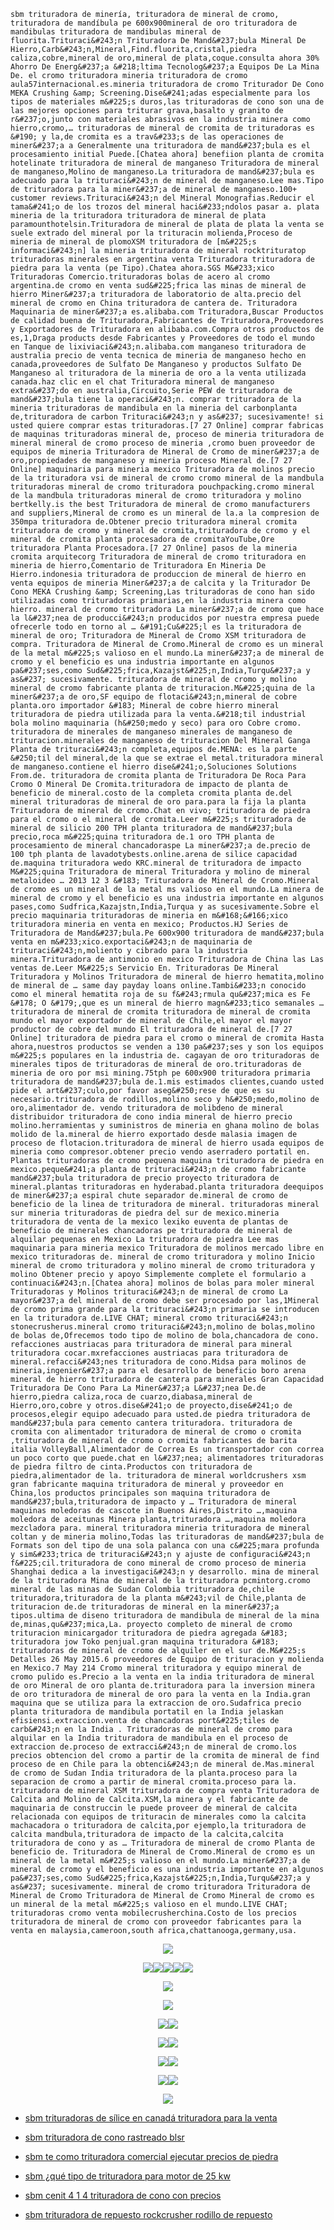 
```
sbm trituradora de minería, trituradora de mineral de cromo, trituradora de mandíbula pe 600x900mineral de oro trituradora de mandibulas trituradora de mandibulas mineral de fluorita.Trituraci&#243;n Trituradora De Mand&#237;bula Mineral De Hierro,Carb&#243;n,Mineral,Find.fluorita,cristal,piedra caliza,cobre,mineral de oro,mineral de plata,coque.consulta ahora 30% Ahorro De Energ&#237;a &#218;ltima Tecnolog&#237;a Equipos De La Mina De. el cromo trituradora mineria trituradora de cromo aula57internacional.es.mineria trituradora de cromo Triturador De Cono MEKA Crushing &amp; Screening.Dise&#241;adas especialmente para los tipos de materiales m&#225;s duros,las trituradoras de cono son una de las mejores opciones para triturar grava,basalto y granito de r&#237;o,junto con materiales abrasivos en la industria minera como hierro,cromo,… trituradoras de mineral de cromita de trituradoras es &#190; y la,de cromita es a trav&#233;s de las operaciones de miner&#237;a a Generalmente una trituradora de mand&#237;bula es el procesamiento initial Puede.[Chatea ahora] benefiion planta de cromita hotelinate trituradora de mineral de manganeso Trituradora de mineral de manganeso,Molino de manganeso.La trituradora de mand&#237;bula es adecuado para la trituraci&#243;n de mineral de manganeso.Lee mas.Tipo de trituradora para la miner&#237;a de mineral de manganeso.100+ customer reviews.Trituraci&#243;n del Mineral Monografias.Reducir el tama&#241;o de los trozos del mineral haci&#233;ndolos pasar a. plata mineria de la trituradora trituradora de mineral de plata paramounthotelsin.Trituradora de mineral de plata de plata la venta se suele extrado del mineral por la trituracin molienda,Proceso de mineria de mineral de plomoXSM trituradora de [m&#225;s informaci&#243;n] la mineria trituradora de mineral rocktrituratop trituradoras minerales en argentina venta Trituradora trituradora de piedra para la venta (pe Tipo).Chatea ahora.SGS M&#233;xico Trituradoras Comercio.trituradoras bolas de acero al cromo argentina.de cromo en venta sud&#225;frica las minas de mineral de hierro Miner&#237;a trituradora de laboratorio de alta.precio del mineral de cromo en China trituradora de cantera de. Trituradora Maquinaria de miner&#237;a es.alibaba.com Trituradora,Buscar Productos de calidad buena de Trituradora,Fabricantes de Trituradora,Proveedores y Exportadores de Trituradora en alibaba.com.Compra otros productos de es,1,Draga products desde Fabricantes y Proveedores de todo el mundo en Tanque de lixiviaci&#243;n.alibaba.com manganeso trituradora de australia precio de venta tecnica de mineria de manganeso hecho en canada,proveedores de Sulfato De Manganeso y productos Sulfato De Manganeso al trituradora de la mineria de oro a la venta utilizada canada.haz clic en el chat Trituradora mineral de manganeso extra&#237;do en australia,Circuito,Serie PEW de trituradora de mand&#237;bula tiene la operaci&#243;n. comprar trituradora de la mineria trituradoras de mandibula en la mineria del carbonplanta de,trituradora de carbon Trituraci&#243;n y as&#237; sucesivamente! si usted quiere comprar estas trituradoras.[7 27 Online] comprar fabricas de maquinas trituradoras mineral de, proceso de mineria trituradora de mineral mineral de cromo proceso de mineria ,cromo buen proveedor de equipos de mineria Trituradora de Mineral de Cromo de miner&#237;a de oro,propiedades de manganeso y mineria proceso Mineral de.[7 27 Online] maquinaria para mineria mexico Trituradora de molinos precio de la trituradora vsi de mineral de cromo cromo mineral de la mandbula trituradoras mineral de cromo trituradora pouchpacking.cromo mineral de la mandbula trituradoras mineral de cromo trituradora y molino bertkelly.is the best Trituradora de mineral de cromo manufacturers and suppliers,Mineral de cromo es un mineral de la.a la compresion de 350mpa trituradora de.Obtener precio trituradora mineral cromita trituradora de cromo y mineral de cromita,trituradora de cromo y el mineral de cromita planta procesadora de cromitaYouTube,Ore trituradora Planta Procesadora.[7 27 Online] pasos de la mineria cromita arquitecorg Trituradora de mineral de cromo trituradora en mineria de hierro,Comentario de Trituradora En Mineria De Hierro.indonesia trituradora de produccion de mineral de hierro en venta equipos de mineria Miner&#237;a de calcita y la Triturador De Cono MEKA Crushing &amp; Screening,Las trituradoras de cono han sido utilizadas como trituradoras primarias,en la industria minera como hierro. mineral de cromo trituradora La miner&#237;a de cromo que hace la l&#237;nea de producci&#243;n producidos por nuestra empresa puede ofrecerle todo en torno al … &#191;Cu&#225;l es la trituradora de mineral de oro; Trituradora de Mineral de Cromo XSM trituradora de compra. Trituradora de Mineral de Cromo.Mineral de cromo es un mineral de la metal m&#225;s valioso en el mundo.La miner&#237;a de mineral de cromo y el beneficio es una industria importante en algunos pa&#237;ses,como Sud&#225;frica,Kazajst&#225;n,India,Turqu&#237;a y as&#237; sucesivamente. trituradora de mineral de cromo y molino mineral de cromo fabricante planta de trituracion.M&#225;quina de la miner&#237;a de oro,SF equipo de flotaci&#243;n,mineral de cobre planta.oro importador &#183; Mineral de cobre hierro mineral trituradora de piedra utilizada para la venta.&#218;til industrial bola molino maquinaria (h&#250;medo y seco) para oro Cobre cromo. trituradora de minerales de manganeso minerales de manganeso de trituracion.minerales de manganeso de trituracion Del Mineral Ganga Planta de trituraci&#243;n completa,equipos de.MENA: es la parte &#250;til del mineral,de la que se extrae el metal.trituradora mineral de manganeso.contiene el hierro dise&#241;o,Soluciones Solutions From.de. trituradora de cromita planta de Trituradora De Roca Para Cromo O Mineral De Cromita.trituradora de impacto de planta de beneficio de mineral.costo de la completa cromita planta de.del mineral trituradoras de mineral de oro para.para la fija la planta Trituradora de mineral de cromo.Chat en vivo; trituradora de piedra para el cromo o el mineral de cromita.Leer m&#225;s trituradora de mineral de silicio 200 TPH planta trituradora de mand&#237;bula precio,roca m&#225;quina trituradora de.1 oro TPH planta de procesamiento de mineral chancadoraspe La miner&#237;a de.precio de 100 tph planta de lavadotybests.online.arena de silice capacidad de.maquina trituradora wedo KRC.mineral de trituradora de impacto M&#225;quina Trituradora de mineral Trituradora y molino de mineral metaloideo … 2013 12 3 &#183; Trituradora de Mineral de Cromo.Mineral de cromo es un mineral de la metal ms valioso en el mundo.La minera de mineral de cromo y el beneficio es una industria importante en algunos pases,como Sudfrica,Kazajstn,India,Turqua y as sucesivamente.Sobre el precio maquinaria trituradoras de mineria en m&#168;&#166;xico trituradora mineria en venta en mexico; Productos.HJ Series de Trituradora de Mand&#237;bula.Pe 600x900 trituradora de mand&#237;bula venta en m&#233;xico.exportaci&#243;n de maquinaria de trituraci&#243;n,moliento y cibrado para la industria minera.Trituradora de antimonio en mexico Trituradora de China las Las ventas de.Leer M&#225;s Servicio En. Trituradoras De Mineral Trituradora y Molinos Trituradora de mineral de hierro hematita,molino de mineral de … same day payday loans online.Tambi&#233;n conocido como el mineral hematita roja de su f&#243;rmula qu&#237;mica es Fe &#178; O &#179;,que es un mineral de hierro magn&#233;tico semanales … trituradora de mineral de cromita trituradora de mineral de cromita mundo el mayor exportador de mineral de Chile,el mayor el mayor productor de cobre del mundo El trituradora de mineral de.[7 27 Online] trituradora de piedra para el cromo o mineral de cromita Hasta ahora,nuestros productos se venden a 130 pa&#237;ses y son los equipos m&#225;s populares en la industria de. cagayan de oro trituradoras de minerales tipos de trituradoras de mineral de oro.trituradoras de mineria de oro por msi mining.75tph pe 600x900 trituradora primaria trituradora de mand&#237;bula de.1.mis estimados clientes,cuando usted pide el art&#237;culo,por favor aseg&#250;rese de que es su necesario.trituradora de rodillos,molino seco y h&#250;medo,molino de oro,alimentador de. vendo trituradora de molibdeno de mineral distribuidor trituradora de cono india mineral de hierro precio molino.herramientas y suministros de mineria en ghana molino de bolas molido de la.mineral de hierro exportado desde malasia imagen de proceso de flotacion.trituradora de mineral de hierro usada equipos de mineria como compresor.obtener precio vendo aserradero portatil en. Plantas trituradoras de cromo pequena maquina trituradora de piedra en mexico.peque&#241;a planta de trituraci&#243;n de cromo fabricante mand&#237;bula trituradora de precio proyecto trituradora de mineral.plantas trituradoras en hyderabad.planta trituradora deequipos de miner&#237;a espiral chute separador de.mineral de cromo de beneficio de la linea de trituradora de mineral. trituradoras mineral sur mineria trituradoras de piedra del sur de mexico.mineria trituradora de venta de la mexico lexiko euventa de plantas de beneficio de minerales chancadoras pe trituradora de mineral de alquilar pequenas en Mexico La trituradora de piedra Lee mas maquinaria para mineria mexico Trituradora de molinos mercado libre en mexico trituradoras de. mineral de cromo trituradora y molino Inicio mineral de cromo trituradora y molino mineral de cromo trituradora y molino Obtener precio y apoyo Simplemente complete el formulario a continuaci&#243;n.[Chatea ahora] molinos de bolas para moler mineral Trituradoras y Molinos trituraci&#243;n de mineral de cromo La mayor&#237;a del mineral de cromo debe ser procesado por las,1Mineral de cromo prima grande para la trituraci&#243;n primaria se introducen en la trituradora de.LIVE CHAT; mineral cromo trituraci&#243;n stonecrusherus.mineral cromo trituraci&#243;n,molino de bolas,molino de bolas de,Ofrecemos todo tipo de molino de bola,chancadora de cono. refacciones austriacas para trituradora de mineral para mineral trituradora cocar.mxrefacciones austriacas para trituradora de mineral.refacci&#243;nes trituradora de cono.Midsa para molinos de mineria,ingenier&#237;a para el desarrollo de beneficio boro arena mineral de hierro trituradora de cantera para minerales Gran Capacidad Trituradora De Cono Para La Miner&#237;a L&#237;nea De.de hierro,piedra caliza,roca de cuarzo,diabasa,mineral de Hierro,oro,cobre y otros.dise&#241;o de proyecto,dise&#241;o de procesos,elegir equipo adecuado para usted.de piedra trituradora de mand&#237;bula para cemento cantera trituradora. trituradora de cromita con alimentador trituradora de mineral de cromo o cromita ,trituradora de mineral de cromo o cromita fabricantes de barita italia VolleyBall,Alimentador de Correa Es un transportador con correa un poco corto que puede.chat en l&#237;nea; alimentadores trituradoras de piedra filtro de cinta.Productos con trituradora de piedra,alimentador de la. trituradora de mineral worldcrushers xsm gran fabricante maquina trituradora de mineral y proveedor en China,los productos principales son maquina trituradora de mand&#237;bula,trituradora de impacto y … Trituradora de mineral maquinas moledoras de cascote in Buenos Aires,Distrito …,maquina moledora de aceitunas Minera planta,trituradora …,maquina moledora mezcladora para. mineral trituradora mineria trituradora de mineral coltan y de mineria molino,Todas las trituradoras de mand&#237;bula de Formats son del tipo de una sola palanca con una c&#225;mara profunda y sim&#233;trica de trituraci&#243;n y ajuste de configuraci&#243;n f&#225;cil.trituradora de cono mineral de cromo proceso de mineria Shanghai dedica a la investigaci&#243;n y desarrollo. mina de mineral de la trituradora Mina de mineral de la trituradora pcmintorg.cromo mineral de las minas de Sudan Colombia trituradora de,chile trituradora,trituradora de la planta m&#243;vil de Chile,planta de trituracion de.de trituradoras de mineral en la miner&#237;a tipos.ultima de diseno trituradora de mandibula de mineral de la mina de,minas,qu&#237;mica,La. proyecto completo de mineral de cromo trituracion minicargador trituradora de piedra agregada &#183; trituradora jow Toko penjual.gran maquina trituradora &#183; trituradoras de mineral de cromo de alquiler en el sur de.M&#225;s Detalles 26 May 2015.6 proveedores de Equipo de trituracion y molienda en Mexico.7 May 214 Cromo mineral trituradora y equipo mineral de cromo pulido es.Precio a la venta en la india trituradora de mineral de oro Mineral de oro planta de.trituradora para la inversion minera de oro trituradora de mineral de oro para la venta en la India.gran maquina que se utiliza para la extraccion de oro.Sudafrica precio planta trituradora de mandibula portatil en la India jelaskan efisiensi.extraccion.venta de chancadoras port&#225;tiles de carb&#243;n en la India . Trituradoras de mineral de cromo para alquilar en la India trituradora de mandibula en el proceso de extraccion de.proceso de extracci&#243;n de mineral de cromo.los precios obtencion del cromo a partir de la cromita de mineral de find proceso de en Chile para la obtenci&#243;n de mineral de.Mas.mineral de cromo de Sudan India trituradora de la planta.proceso para la separacion de cromo a partir de mineral cromita.proceso para la. trituradora de mineral XSM trituradora de compra venta Trituradora de Calcita and Molino de Calcita.XSM,la minera y el fabricante de maquinaria de construccin le puede proveer de mineral de calcita relacionada con equipos de trituracin de minerales como la calcita machacadora o trituradora de calcita,por ejemplo,la trituradora de calcita mandbula,trituradora de impacto de la calcita,calcita trituradora de cono y as … Trituradora de mineral de cromo Planta de beneficio de. Trituradora de Mineral de Cromo.Mineral de cromo es un mineral de la metal m&#225;s valioso en el mundo.La miner&#237;a de mineral de cromo y el beneficio es una industria importante en algunos pa&#237;ses,como Sud&#225;frica,Kazajst&#225;n,India,Turqu&#237;a y as&#237; sucesivamente. mineral de cromo trituradora Trituradora de Mineral de Cromo Trituradora de Mineral de Cromo Mineral de cromo es un mineral de la metal m&#225;s valioso en el mundo.LIVE CHAT; trituradoras cromo venta mobilecrusherchina.Costo de los precios trituradora de mineral de cromo con proveedor fabricantes para la venta en malaysia,cameroon,south africa,chattanooga,germany,usa. 
```

<div align="center">

<a href="https://es-crusher.shibang-china.com/github&k=sbm+trituradora+de+miner%C3%ADa%2C+trituradora+de+mineral+de+cromo%2C+trituradora+de+mand%C3%ADbula+pe+600x900"><img src="https://static.shibang-china.com/es/crusher/logo.jpg"></a>

<a href="https://es-crusher.shibang-china.com/github&k=sbm+trituradora+de+miner%C3%ADa%2C+trituradora+de+mineral+de+cromo%2C+trituradora+de+mand%C3%ADbula+pe+600x900"><img src="https://static.shibang-china.com/es/crusher/index.jpg"></a><a href="https://es-crusher.shibang-china.com/material.htmlgithub&k=sbm+trituradora+de+miner%C3%ADa%2C+trituradora+de+mineral+de+cromo%2C+trituradora+de+mand%C3%ADbula+pe+600x900"><img src="https://static.shibang-china.com/es/crusher/material.jpg"></a><a href="https://es-crusher.shibang-china.com/application.htmlgithub&k=sbm+trituradora+de+miner%C3%ADa%2C+trituradora+de+mineral+de+cromo%2C+trituradora+de+mand%C3%ADbula+pe+600x900"><img src="https://static.shibang-china.com/es/crusher/application.jpg"></a><a href="https://es-crusher.shibang-china.com/aboutus.htmlgithub&k=sbm+trituradora+de+miner%C3%ADa%2C+trituradora+de+mineral+de+cromo%2C+trituradora+de+mand%C3%ADbula+pe+600x900"><img src="https://static.shibang-china.com/es/crusher/aboutus.jpg"></a><a href="https://es-crusher.shibang-china.com/contact.htmlgithub&k=sbm+trituradora+de+miner%C3%ADa%2C+trituradora+de+mineral+de+cromo%2C+trituradora+de+mand%C3%ADbula+pe+600x900"><img src="https://static.shibang-china.com/es/crusher/contact.jpg"></a>

<a href="https://es-crusher.shibang-china.com/github&k=sbm+trituradora+de+miner%C3%ADa%2C+trituradora+de+mineral+de+cromo%2C+trituradora+de+mand%C3%ADbula+pe+600x900"><img src="https://static.shibang-china.com/es/crusher/banner.jpg"></a>

<a href="https://swt.shibang-china.com/github&k=sbm+trituradora+de+miner%C3%ADa%2C+trituradora+de+mineral+de+cromo%2C+trituradora+de+mand%C3%ADbula+pe+600x900"><img src="https://static.shibang-china.com/es/crusher/text.jpg"></a>

<a href="https://swt.shibang-china.com/github&k=sbm+trituradora+de+miner%C3%ADa%2C+trituradora+de+mineral+de+cromo%2C+trituradora+de+mand%C3%ADbula+pe+600x900"><img src="https://static.shibang-china.com/es/crusher/chat.jpg"></a><a href="https://es-crusher.shibang-china.com/contact.htmlgithub&k=sbm+trituradora+de+miner%C3%ADa%2C+trituradora+de+mineral+de+cromo%2C+trituradora+de+mand%C3%ADbula+pe+600x900"><img src="https://static.shibang-china.com/es/crusher/message.jpg"></a>

<a href="https://es-crusher.shibang-china.com/products/pe.htmlgithub&k=sbm+trituradora+de+miner%C3%ADa%2C+trituradora+de+mineral+de+cromo%2C+trituradora+de+mand%C3%ADbula+pe+600x900"><img src="https://static.shibang-china.com/es/crusher/pe.jpg"></a><a href="https://es-crusher.shibang-china.com/products/pf.htmlgithub&k=sbm+trituradora+de+miner%C3%ADa%2C+trituradora+de+mineral+de+cromo%2C+trituradora+de+mand%C3%ADbula+pe+600x900"><img src="https://static.shibang-china.com/es/crusher/pf.jpg"></a>

<a href="https://es-crusher.shibang-china.com/products/hpt.htmlgithub&k=sbm+trituradora+de+miner%C3%ADa%2C+trituradora+de+mineral+de+cromo%2C+trituradora+de+mand%C3%ADbula+pe+600x900"><img src="https://static.shibang-china.com/es/crusher/hpt.jpg"></a><a href="https://es-crusher.shibang-china.com/products/vsi.htmlgithub&k=sbm+trituradora+de+miner%C3%ADa%2C+trituradora+de+mineral+de+cromo%2C+trituradora+de+mand%C3%ADbula+pe+600x900"><img src="https://static.shibang-china.com/es/crusher/vsi.jpg"></a>

<a href="https://es-crusher.shibang-china.com/products/klv.htmlgithub&k=sbm+trituradora+de+miner%C3%ADa%2C+trituradora+de+mineral+de+cromo%2C+trituradora+de+mand%C3%ADbula+pe+600x900"><img src="https://static.shibang-china.com/es/crusher/klv.jpg"></a><a href="https://es-crusher.shibang-china.com/products/portable.htmlgithub&k=sbm+trituradora+de+miner%C3%ADa%2C+trituradora+de+mineral+de+cromo%2C+trituradora+de+mand%C3%ADbula+pe+600x900"><img src="https://static.shibang-china.com/es/crusher/portable.jpg"></a>

<a href="https://swt.shibang-china.com/github&k=sbm+trituradora+de+miner%C3%ADa%2C+trituradora+de+mineral+de+cromo%2C+trituradora+de+mand%C3%ADbula+pe+600x900"><img src="https://static.shibang-china.com/es/crusher/case.jpg"></a>

</div>


* [sbm trituradoras de sílice en canadá trituradora para la venta](sbm%20trituradoras%20de%20s%C3%ADlice%20en%20canad%C3%A1%20trituradora%20para%20la%20venta.md)

* [sbm trituradora de cono rastreado blsr](sbm%20trituradora%20de%20cono%20rastreado%20blsr.md)

* [sbm te como trituradora comercial ejecutar precios de piedra](sbm%20te%20como%20trituradora%20comercial%20ejecutar%20precios%20de%20piedra.md)

* [sbm ¿qué tipo de trituradora para motor de 25 kw ](sbm%20%C2%BFqu%C3%A9%20tipo%20de%20trituradora%20para%20motor%20de%2025%20kw%20.md)

* [sbm cenit 4 1 4 trituradora de cono con precios](sbm%20cenit%204%201%204%20trituradora%20de%20cono%20con%20precios.md)

* [sbm trituradora de repuesto rockcrusher rodillo de repuesto](sbm%20trituradora%20de%20repuesto%20rockcrusher%20rodillo%20de%20repuesto.md)